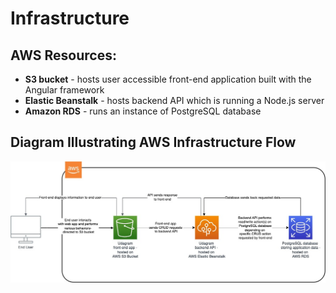 # Infrastructure

## AWS Resources:
- **S3 bucket** - hosts user accessible front-end application built with the Angular framework
- **Elastic Beanstalk** - hosts backend API which is running a Node.js server
- **Amazon RDS** - runs an instance of PostgreSQL database

## Diagram Illustrating AWS Infrastructure Flow
![Architecture Diagram](/docs/diagrams/udagram_architecture.jpg)